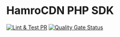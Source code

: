 # HamroCDN PHP SDK

[![Lint & Test PR](https://github.com/HamroCDN/php-sdk/actions/workflows/prlint.yml/badge.svg)](https://github.com/HamroCDN/php-sdk/actions/workflows/prlint.yml)
[![Quality Gate Status](https://sonarcloud.io/api/project_badges/measure?project=HamroCDN_php-sdk&metric=alert_status)](https://sonarcloud.io/summary/new_code?id=HamroCDN_php-sdk)
